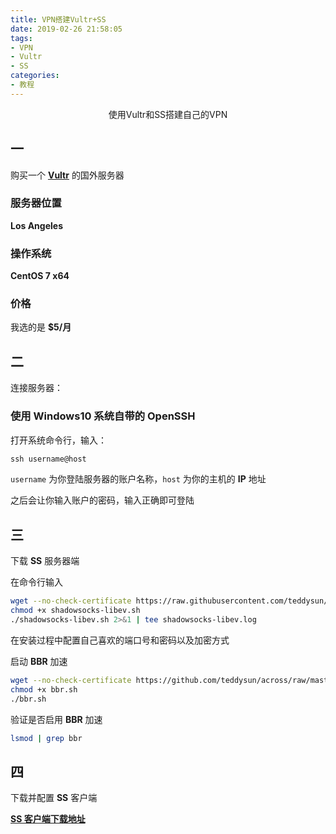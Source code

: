 ```yaml
---
title: VPN搭建Vultr+SS
date: 2019-02-26 21:58:05
tags:
- VPN
- Vultr
- SS
categories:
- 教程
---
```


<center>使用Vultr和SS搭建自己的VPN </center>

<!-- more -->

## 一

购买一个 **[Vultr](https://www.vultr.com/)** 的国外服务器

### 服务器位置

**Los Angeles**

### 操作系统

**CentOS 7 x64**

### 价格

我选的是 **$5/月**

## 二

连接服务器：

### 使用 Windows10 系统自带的 OpenSSH

打开系统命令行，输入：

```cmd
ssh username@host
```

`username` 为你登陆服务器的账户名称，`host` 为你的主机的 **IP** 地址

之后会让你输入账户的密码，输入正确即可登陆

## 三

下载 **SS** 服务器端

在命令行输入

```bash
wget --no-check-certificate https://raw.githubusercontent.com/teddysun/shadowsocks_install/master/shadowsocks-libev.sh
chmod +x shadowsocks-libev.sh
./shadowsocks-libev.sh 2>&1 | tee shadowsocks-libev.log
```

在安装过程中配置自己喜欢的端口号和密码以及加密方式

启动 **BBR** 加速

```bash
wget --no-check-certificate https://github.com/teddysun/across/raw/master/bbr.sh
chmod +x bbr.sh
./bbr.sh
```

验证是否启用 **BBR** 加速

```bash
lsmod | grep bbr
```

## 四

下载并配置 **SS** 客户端

**[SS 客户端下载地址](https://github.com/shadowsocks/shadowsocks-csharp/releases)**

